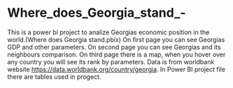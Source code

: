 # Where_does_Georgia_stand_-
This is a power bi project to analize Georgias economic position in the world.(Where does Georgia stand.pbix)
On first page you can see Georgias GDP and other parameters.
On second page you can see Georgias and its neighbours comparison.
On third page there is a map, when you hover over any country you will see its rank by parameters.
Data is from worldbank website https://data.worldbank.org/country/georgia.
In Power BI project file there are tables used in progect.
